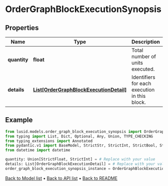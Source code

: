 # OrderGraphBlockExecutionSynopsis

## Properties
Name | Type | Description | Notes
------------ | ------------- | ------------- | -------------
**quantity** | **float** | Total number of units executed. | 
**details** | [**List[OrderGraphBlockExecutionDetail]**](OrderGraphBlockExecutionDetail.md) | Identifiers for each execution in this block. | 
## Example

```python
from lusid.models.order_graph_block_execution_synopsis import OrderGraphBlockExecutionSynopsis
from typing import List, Dict, Optional, Any, Union, TYPE_CHECKING
from typing_extensions import Annotated
from pydantic.v1 import BaseModel, StrictStr, StrictInt, StrictBool, StrictFloat, StrictBytes, Field, validator, ValidationError, conlist, constr
from datetime import datetime

quantity: Union[StrictFloat, StrictInt] = # Replace with your value
details: List[OrderGraphBlockExecutionDetail] = # Replace with your value
order_graph_block_execution_synopsis_instance = OrderGraphBlockExecutionSynopsis(quantity=quantity, details=details)

```

[Back to Model list](../README.md#documentation-for-models) &#8226; [Back to API list](../README.md#documentation-for-api-endpoints) &#8226; [Back to README](../README.md)

